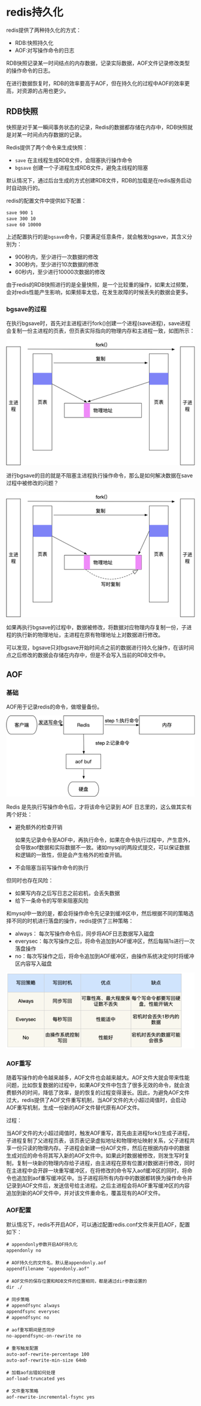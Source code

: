 # redis持久化

redis提供了两种持久化的方式：

* RDB:快照持久化 
* AOF:对写操作命令的日志

RDB快照记录某一时间结点的内存数据，记录实际数据，AOF文件记录修改类型的操作命令的日志。

在进行数据恢复时，RDB的效率要高于AOF，但在持久化的过程中AOF的效率更高，对资源的占用也更少。

## RDB快照

快照是对于某一瞬间事务状态的记录，Redis的数据都存储在内存中，RDB快照就是对某一时间点内存数据的记录。

Redis提供了两个命令来生成快照：

* `save`  在主线程生成RDB文件，会阻塞执行操作命令
* `bgsave` 创建一个子进程生成RDB文件，避免主线程的阻塞

默认情况下，通过后台生成的方式创建RDB文件，RDB的加载是在redis服务启动时自动执行的。

redis的配置文件中提供如下配置：

~~~
save 900 1
save 300 10
save 60 10000
~~~

上述配置执行的是`bgsave`命令，只要满足任意条件，就会触发bgsave，其含义分别为：

* 900秒内，至少进行一次数据的修改
* 300秒内，至少进行10次数据的修改
* 60秒内，至少进行10000次数据的修改

由于redis的RDB快照进行的是全量快照，是一个比较重的操作，如果太过频繁，会对redis性能产生影响，如果频率太低，在发生故障的时候丢失的数据会更多。

### bgsave的过程

在执行bgsave时，首先对主进程进行fork()创建一个进程(save进程)，save进程会复制一份主进程的页表，但页表实际指向的物理内存和主进程一致，如图所示：

<img src="redis%E6%8C%81%E4%B9%85%E5%8C%96.assets/image-20211011162558788.png" alt="image-20211011162558788" style="zoom:50%;" />

进行bgsave的目的就是不阻塞主进程执行操作命令，那么是如何解决数据在save过程中被修改的问题？

<img src="redis%E6%8C%81%E4%B9%85%E5%8C%96.assets/image-20211011163033888.png" alt="image-20211011163033888" style="zoom:50%;" />

如果再执行bgsave的过程中，数据被修改，将数据对应物理内存复制一份，子进程的执行新的物理地址，主进程在原有物理地址上对数据进行修改。

可以发现，bgsave只对bgsave开始时间点之前的数据进行持久化操作，在该时间点之后修改的数据会存储在内存中，但是不会写入当前的RDB文件中。



## AOF

### 基础

AOF用于记录redis的命令，做增量备份。

<img src="redis%E6%8C%81%E4%B9%85%E5%8C%96.assets/image-20211012142046963.png" alt="image-20211012142046963" style="zoom:50%;" />

Redis 是先执行写操作命令后，才将该命令记录到 AOF 日志里的，这么做其实有两个好处：

* 避免额外的检查开销

  如果先记录命令至AOF中，再执行命令，如果在命令执行过程中，产生意外，会导致aof数据和实际数据不一致。诸如mysql的两段式提交，可以保证数据和逻辑的一致性，但是会产生格外的检查开销。

* 不会阻塞当前写操作命令的执行

但同时也存在风险：

* 如果写内存之后写日志之前宕机，会丢失数据
* 给下一条命令的写带来阻塞风险

和mysql中一致的是，都会将操作命令先记录到缓冲区中，然后根据不同的策略选择不同的时机进行落盘的操作，redis提供了三种策略：

* always： 每次写操作命令后，同步将AOF日志数据写入磁盘
* everysec：每次写操作之后，将命令追加到AOF缓冲区，然后每隔1s进行一次落盘操作
* no：每次写操作之后，将命令追加到AOF缓冲区，由操作系统决定何时将缓冲区内容写入磁盘

<img src="redis%E6%8C%81%E4%B9%85%E5%8C%96.assets/image-20211012144806678.png" alt="image-20211012144806678" style="zoom:50%;" />

### AOF重写

随着写操作的命令越来越多，AOF文件也会越来越大。AOF文件大就会带来性能问题，比如恢复数据的过程中，如果AOF文件中包含了很多无效的命令，就会浪费额外的时间，降低了效率，是的恢复的过程变得漫长。因此，为避免AOF文件过大，redis提供了AOF文件重写机制，当AOF文件的大小超过阈值时，会启动AOF重写机制，生成一份新的AOF文件替代原有AOF文件。

过程：

当AOF文件的大小超过阈值时，触发AOF重写，首先由主进程fork()生成子进程，子进程复制了父进程页表，该页表记录虚拟地址和物理地址映射关系，父子进程共享一份只读的物理内存。子进程会新建一份AOF文件，然后在根据内存中的数据生成对应的命令将其写入新的AOF文件中。如果此时数据被修改，则发生写时复制，复制一块新的物理内存给子进程，由主进程在原有位置对数据进行修改，同时在主进程中会开辟一块重写缓冲区，在将修改的命令写入aof缓冲区的同时，将命令也追加到aof重写缓冲区中。当子进程将所有内存中的数据都转换为操作命令并记录到AOF文件后，发送信号给主进程。之后主进程会将AOF重写缓冲区的内容追加到新的AOF文件中，并对该文件重命名，覆盖现有的AOF文件。

### AOF配置

默认情况下，redis不开启AOF，可以通过配置redis.conf文件来开启AOF，配置如下：

~~~
# appendonly参数开启AOF持久化
appendonly no

# AOF持久化的文件名，默认是appendonly.aof
appendfilename "appendonly.aof"

# AOF文件的保存位置和RDB文件的位置相同，都是通过dir参数设置的
dir ./

# 同步策略
# appendfsync always
appendfsync everysec
# appendfsync no

# aof重写期间是否同步
no-appendfsync-on-rewrite no

# 重写触发配置
auto-aof-rewrite-percentage 100
auto-aof-rewrite-min-size 64mb

# 加载aof出错如何处理
aof-load-truncated yes

# 文件重写策略
aof-rewrite-incremental-fsync yes
~~~

